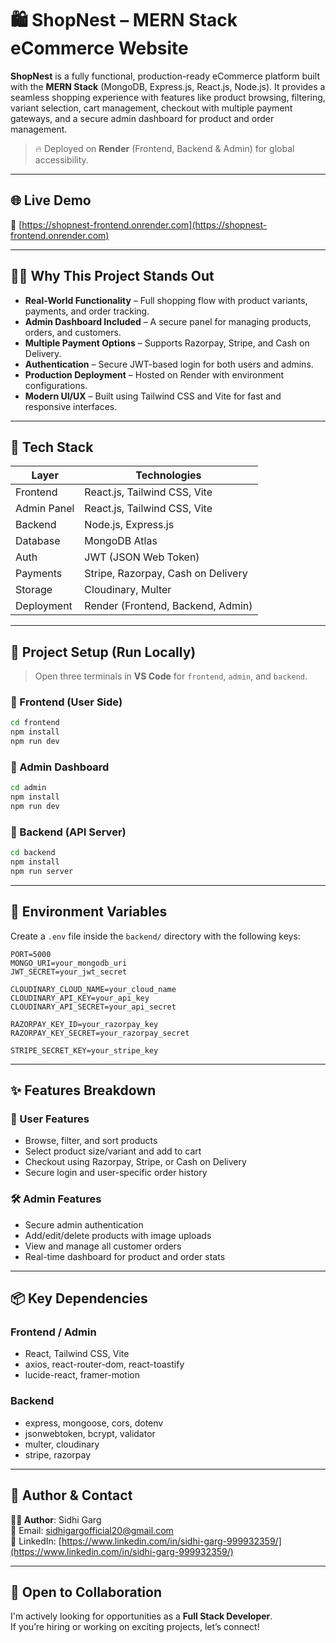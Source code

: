 # 🛍️ ShopNest – MERN Stack eCommerce Website

**ShopNest** is a fully functional, production-ready eCommerce platform built with the **MERN Stack** (MongoDB, Express.js, React.js, Node.js). It provides a seamless shopping experience with features like product browsing, filtering, variant selection, cart management, checkout with multiple payment gateways, and a secure admin dashboard for product and order management.

> 🔥 Deployed on **Render** (Frontend, Backend & Admin) for global accessibility.

---

## 🌐 Live Demo

🔗 [https://shopnest-frontend.onrender.com](https://shopnest-frontend.onrender.com)

---

## 🧑‍💼 Why This Project Stands Out

- **Real-World Functionality** – Full shopping flow with product variants, payments, and order tracking.
- **Admin Dashboard Included** – A secure panel for managing products, orders, and customers.
- **Multiple Payment Options** – Supports Razorpay, Stripe, and Cash on Delivery.
- **Authentication** – Secure JWT-based login for both users and admins.
- **Production Deployment** – Hosted on Render with environment configurations.
- **Modern UI/UX** – Built using Tailwind CSS and Vite for fast and responsive interfaces.

---

## 🧰 Tech Stack

| Layer       | Technologies                          |
|-------------|----------------------------------------|
| Frontend    | React.js, Tailwind CSS, Vite           |
| Admin Panel | React.js, Tailwind CSS, Vite           |
| Backend     | Node.js, Express.js                    |
| Database    | MongoDB Atlas                          |
| Auth        | JWT (JSON Web Token)                   |
| Payments    | Stripe, Razorpay, Cash on Delivery     |
| Storage     | Cloudinary, Multer                     |
| Deployment  | Render (Frontend, Backend, Admin)      |

---

## 🚀 Project Setup (Run Locally)

> Open three terminals in **VS Code** for `frontend`, `admin`, and `backend`.

### 🔹 Frontend (User Side)
```bash
cd frontend
npm install
npm run dev
```
### 🔹 Admin Dashboard
```bash
cd admin
npm install
npm run dev
```
### 🔹 Backend (API Server)
```bash
cd backend
npm install
npm run server
```

---

## 🔐 Environment Variables

Create a `.env` file inside the `backend/` directory with the following keys:

```env
PORT=5000
MONGO_URI=your_mongodb_uri
JWT_SECRET=your_jwt_secret

CLOUDINARY_CLOUD_NAME=your_cloud_name
CLOUDINARY_API_KEY=your_api_key
CLOUDINARY_API_SECRET=your_api_secret

RAZORPAY_KEY_ID=your_razorpay_key
RAZORPAY_KEY_SECRET=your_razorpay_secret

STRIPE_SECRET_KEY=your_stripe_key
```

---

## ✨ Features Breakdown

### 🛒 User Features

- Browse, filter, and sort products
- Select product size/variant and add to cart
- Checkout using Razorpay, Stripe, or Cash on Delivery
- Secure login and user-specific order history

### 🛠️ Admin Features

- Secure admin authentication
- Add/edit/delete products with image uploads
- View and manage all customer orders
- Real-time dashboard for product and order stats

---

## 📦 Key Dependencies

### Frontend / Admin

- React, Tailwind CSS, Vite  
- axios, react-router-dom, react-toastify  
- lucide-react, framer-motion  

### Backend

- express, mongoose, cors, dotenv  
- jsonwebtoken, bcrypt, validator  
- multer, cloudinary  
- stripe, razorpay  

---

## 💼 Author & Contact

**👩‍💻 Author**: Sidhi Garg  
📧 Email: [sidhigargofficial20@gmail.com](mailto:sidhigargofficial20@gmail.com)  
🔗 LinkedIn: [https://www.linkedin.com/in/sidhi-garg-999932359/](https://www.linkedin.com/in/sidhi-garg-999932359/)

---

## 🤝 Open to Collaboration

I'm actively looking for opportunities as a **Full Stack Developer**.  
If you’re hiring or working on exciting projects, let’s connect!
